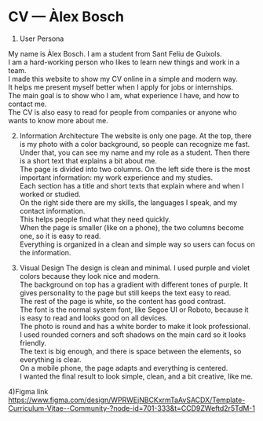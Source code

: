 # CV — Àlex Bosch
1) User Persona

My name is Àlex Bosch. I am a student from Sant Feliu de Guíxols.  
I am a hard-working person who likes to learn new things and work in a team.  
I made this website to show my CV online in a simple and modern way.  
It helps me present myself better when I apply for jobs or internships.  
The main goal is to show who I am, what experience I have, and how to contact me.  
The CV is also easy to read for people from companies or anyone who wants to know more about me.

2) Information Architecture
The website is only one page. At the top, there is my photo with a color background, so people can recognize me fast.  
Under that, you can see my name and my role as a student. Then there is a short text that explains a bit about me.  
The page is divided into two columns. On the left side there is the most important information: my work experience and my studies.  
Each section has a title and short texts that explain where and when I worked or studied.  
On the right side there are my skills, the languages I speak, and my contact information.  
This helps people find what they need quickly.  
When the page is smaller (like on a phone), the two columns become one, so it is easy to read.  
Everything is organized in a clean and simple way so users can focus on the information.

3) Visual Design
The design is clean and minimal. I used purple and violet colors because they look nice and modern.  
The background on top has a gradient with different tones of purple. It gives personality to the page but still keeps the text easy to read.  
The rest of the page is white, so the content has good contrast.  
The font is the normal system font, like Segoe UI or Roboto, because it is easy to read and looks good on all devices.  
The photo is round and has a white border to make it look professional.  
I used rounded corners and soft shadows on the main card so it looks friendly.  
The text is big enough, and there is space between the elements, so everything is clear.  
On a mobile phone, the page adapts and everything is centered.  
I wanted the final result to look simple, clean, and a bit creative, like me.

4)Figma link
https://www.figma.com/design/WPRWEjNBCKxrmTaAvSACDX/Template-Curriculum-Vitae--Community-?node-id=701-333&t=CCD9ZWeftd2r5TdM-1
